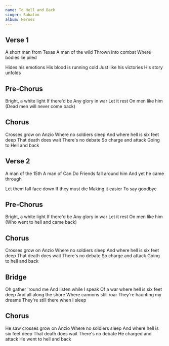 ```yaml
---
name: To Hell and Back
singer: Sabaton
album: Heroes
---
```


## Verse 1
A short man from Texas
A man of the wild
Thrown into combat
Where bodies lie piled

Hides his emotions
His blood is running cold
Just like his victories
His story unfolds

## Pre-Chorus
Bright, a white light
If there'd be
Any glory in war
Let it rest
On men like him
(Dead men will never come back)

## Chorus
Crosses grow on Anzio
Where no soldiers sleep
And where hell is six feet deep
That death does wait
There's no debate
So charge and attack
Going to Hell and back

## Verse 2
A man of the 15th
A man of Can Do
Friends fall around him
And yet he came through

Let them fall face down
If they must die
Making it easier
To say goodbye

## Pre-Chorus
Bright, a white light
If there'd be
Any glory in war
Let it rest
On men like him
(Who went to hell and came back)

## Chorus
Crosses grow on Anzio
Where no soldiers sleep
And where hell is six feet deep
That death does wait
There's no debate
So charge and attack
Going to hell and back

## Bridge
Oh gather 'round me
And listen while I speak
Of a war where hell is six feet deep
And all along the shore
Where cannons still roar
They're haunting my dreams
They're still there when I sleep

## Chorus
He saw crosses grow on Anzio
Where no soldiers sleep
And where hell is six feet deep
That death does wait
There's no debate
He charged and attack
He went to hell and back